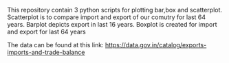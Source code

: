 This repository contain 3 python scripts for plotting bar,box and scatterplot.
Scatterplot is to compare import and export of our comutry for last 64 years.
Barplot depicts export in last 16 years.
Boxplot is created for import and export for last 64 years

The data can be found at this link:
https://data.gov.in/catalog/exports-imports-and-trade-balance
